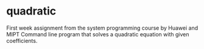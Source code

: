 # quadratic
First week assignment from the system programming course by Huawei and MIPT
Command line program that solves a quadratic equation with given coefficients.
